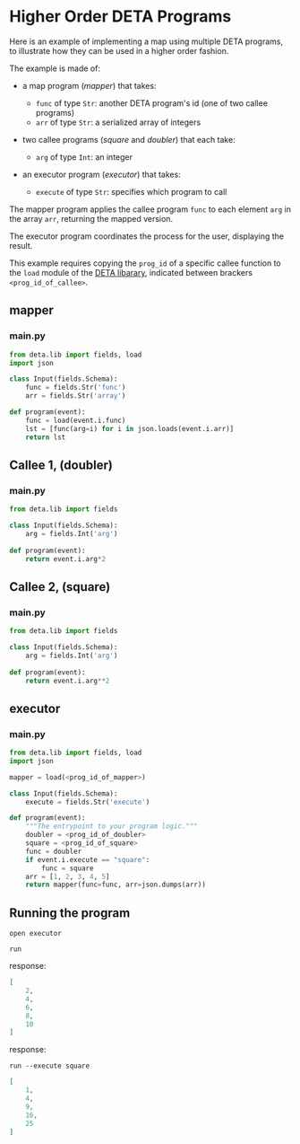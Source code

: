 # Higher Order DETA Programs

Here is an example of implementing a map using multiple DETA programs, to illustrate how they can be used in a higher order fashion.

The example is made of:

* a map program (*mapper*) that takes:
    * `func` of type `Str`: another DETA program's id (one of two callee programs)
    * `arr` of type `Str`: a serialized array of integers

* two callee programs (*square* and *doubler*) that each take:
    * `arg` of type `Int`: an integer

* an executor program (*executor*) that takes:
    * `execute` of type `Str`: specifies which program to call 

The mapper program applies the callee program `func` to each element `arg` in the array `arr`, returning the mapped version.

The executor program coordinates the process for the user, displaying the result.

This example requires copying the `prog_id` of a specific callee function to the `load` module of the [DETA libarary](../DETA_lib.md), indicated between brackers `<prog_id_of_callee>`.

## mapper
### main.py
```python
from deta.lib import fields, load
import json

class Input(fields.Schema):
    func = fields.Str('func')
    arr = fields.Str('array')

def program(event):
    func = load(event.i.func)
    lst = [func(arg=i) for i in json.loads(event.i.arr)]
    return lst
```

## Callee 1, (doubler)
### main.py
```python
from deta.lib import fields

class Input(fields.Schema):
    arg = fields.Int('arg')
    
def program(event):
    return event.i.arg*2
```

## Callee 2, (square)
### main.py
```python
from deta.lib import fields

class Input(fields.Schema):
    arg = fields.Int('arg')
    
def program(event):
    return event.i.arg**2
```

## executor
### main.py
```python
from deta.lib import fields, load
import json

mapper = load(<prog_id_of_mapper>)

class Input(fields.Schema):
    execute = fields.Str('execute')

def program(event):
    """The entrypoint to your program logic."""
    doubler = <prog_id_of_doubler>
    square = <prog_id_of_square>
    func = doubler
    if event.i.execute == "square":
        func = square
    arr = [1, 2, 3, 4, 5]
    return mapper(func=func, arr=json.dumps(arr))
```

## Running the program
```shell
open executor

run
```

response:
```json
[
    2,
    4,
    6,
    8,
    10
]
```

response:
```shell
run --execute square
```

```json
[
    1,
    4,
    9,
    16,
    25
]
```